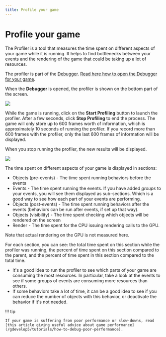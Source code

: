 ```yaml
---
title: Profile your game
---
```

# Profile your game

The Profiler is a tool that measures the time spent on different aspects of your game while it is running. It helps to find bottlenecks between your events and the rendering of the game that could be taking up a lot of resources.

The profiler is part of the [Debugger](/gdevelop5/interface/debugger). [Read here how to open the Debugger for your game](/gdevelop5/interface/debugger).

When the **Debugger** is opened, the profiler is shown on the bottom part of the screen.

![](/gdevelop5/interface/debugger/profile-your-game/pasted/20230314-195529.png)

While the game is running, click on the **Start Profiling** button to launch the profiler.
After a few seconds, click **Stop Profiling** to end the process. The game will only store up to 600 frames worth of information, which is approximately 10 seconds of running the profiler. If you record more than 600 frames with the profiler, only the last 600 frames of information will be displayed.

When you stop running the profiler, the new results will be displayed.

![](/gdevelop5/interface/debugger/profile-your-game/pasted/20230304-172426.png)

The time spent on different aspects of your game is displayed in sections:

  * Objects (pre-events) - The time spent running behaviors before the events
  * Events - The time spent running the events. If you have added *groups* to your events, you will see them displayed as sub-sections. Which is a good way to see how each part of your events are performing.
  * Objects (post-events) - The time spent running behaviors after the events (behaviors can be run after events, if set up that way).
  * Objects (visibility) - The time spent checking which objects will be rendered on the screen
  * Render - The time spent for the CPU issuing rendering calls to the GPU.

Note that actual rendering on the GPU is not measured here.

For each section, you can see: the total time spent on this section while the profiler was running, the percent of time spent on this section compared to the parent, and the percent of time spent in this section compared to the total time.

  * It's a good idea to run the profiler to see which parts of your game are consuming the most resources. In particular, take a look at the events to see if some groups of events are consuming more resources than others.
  * If some behaviors take a lot of time, it can be a good idea to see if you can reduce the number of objects with this behavior, or deactivate the behavior if it's not needed.

!!! tip

    If your game is suffering from poor performance or slow-downs, read [this article giving useful advice about game performance](/gdevelop5/tutorials/how-to-debug-poor-performance).